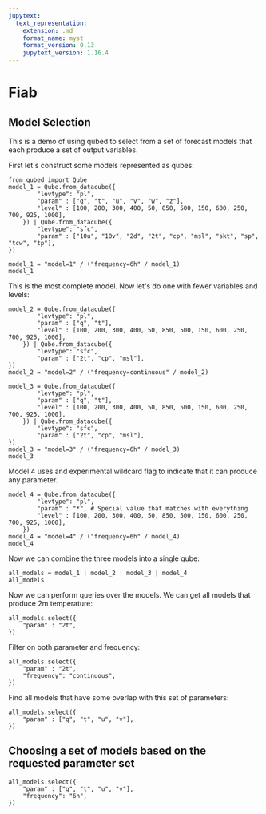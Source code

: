 ```yaml
---
jupytext:
  text_representation:
    extension: .md
    format_name: myst
    format_version: 0.13
    jupytext_version: 1.16.4
---
```


# Fiab

## Model Selection

This is a demo of using qubed to select from a set of forecast models that each produce a set of output variables.

First let's construct some models represented as qubes:

```{code-cell} python3
from qubed import Qube
model_1 = Qube.from_datacube({
        "levtype": "pl",
        "param" : ["q", "t", "u", "v", "w", "z"],
        "level" : [100, 200, 300, 400, 50, 850, 500, 150, 600, 250, 700, 925, 1000],
    }) | Qube.from_datacube({
        "levtype": "sfc",
        "param" : ["10u", "10v", "2d", "2t", "cp", "msl", "skt", "sp", "tcw", "tp"],
})

model_1 = "model=1" / ("frequency=6h" / model_1)
model_1
```

This is the most complete model. Now let's do one with fewer variables and levels:

```{code-cell} python3
model_2 = Qube.from_datacube({
        "levtype": "pl",
        "param" : ["q", "t"],
        "level" : [100, 200, 300, 400, 50, 850, 500, 150, 600, 250, 700, 925, 1000],
    }) | Qube.from_datacube({
        "levtype": "sfc",
        "param" : ["2t", "cp", "msl"],
})
model_2 = "model=2" / ("frequency=continuous" / model_2)
```

```{code-cell} python3
model_3 = Qube.from_datacube({
        "levtype": "pl",
        "param" : ["q", "t"],
        "level" : [100, 200, 300, 400, 50, 850, 500, 150, 600, 250, 700, 925, 1000],
    }) | Qube.from_datacube({
        "levtype": "sfc",
        "param" : ["2t", "cp", "msl"],
})
model_3 = "model=3" / ("frequency=6h" / model_3)
model_3
```


Model 4 uses and experimental wildcard flag to indicate that it can produce any parameter.

```{code-cell} python3
model_4 = Qube.from_datacube({
        "levtype": "pl",
        "param" : "*", # Special value that matches with everything
        "level" : [100, 200, 300, 400, 50, 850, 500, 150, 600, 250, 700, 925, 1000],
    })
model_4 = "model=4" / ("frequency=6h" / model_4)
model_4
```


Now we can combine the three models into a single qube:

```{code-cell} python3
all_models = model_1 | model_2 | model_3 | model_4
all_models
```

Now we can perform queries over the models. We can get all models that produce 2m temperature:
```{code-cell} python3
all_models.select({
    "param" : "2t",
})
```

Filter on both parameter and frequency:

```{code-cell} python3
all_models.select({
    "param" : "2t",
    "frequency": "continuous",
})
```

Find all models that have some overlap with this set of parameters:

```{code-cell} python3
all_models.select({
    "param" : ["q", "t", "u", "v"],
})
```

## Choosing a set of models based on the requested parameter set

```{code-cell} python3
all_models.select({
    "param" : ["q", "t", "u", "v"],
    "frequency": "6h",
})
```

<!-- ## Choosing the fewest models needed to cover the requested parameter set -->

<!-- ```{code-cell} python3 -->
